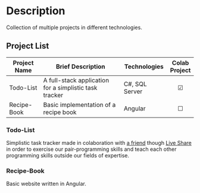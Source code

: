 # Description

Collection of multiple projects in different technologies.

## Project List

| Project Name | Brief Description                                      | Technologies   | Colab <br> Project |
| ------------ | ------------------------------------------------------ | -------------- | :----------------: |
| Todo-List    | A full-stack application for a simplistic task tracker | C#, SQL Server |      &#9745;       |
| Recipe-Book  | Basic implementation of a recipe book                  | Angular        |      &#9744;       |

### Todo-List

Simplistic task tracker made in colaboration with [a friend](https://github.com/LucSan10) though [Live Share](https://marketplace.visualstudio.com/items?itemName=MS-vsliveshare.vsliveshare) in order to exercise our pair-programming skills and teach each other programming skills outside our fields of expertise.

### Recipe-Book

Basic website written in Angular.
